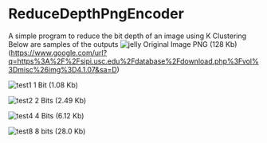 # ReduceDepthPngEncoder
A simple program to reduce the bit depth of an image using K Clustering
Below are samples of the outputs
![jelly](https://user-images.githubusercontent.com/49934826/148159014-ab4bb752-fbc5-4202-880a-aec4f994ba67.png)
Original Image PNG (128 Kb) (https://www.google.com/url?q=https%3A%2F%2Fsipi.usc.edu%2Fdatabase%2Fdownload.php%3Fvol%3Dmisc%26img%3D4.1.07&sa=D)

![test1](https://user-images.githubusercontent.com/49934826/148159049-07c34bac-c8f7-497c-a871-d1ba1efbdc10.png)
1 Bit (1.08 Kb)

![test2](https://user-images.githubusercontent.com/49934826/148159059-50c41cc2-3c68-4bb9-9b2b-6c363fe6944e.png)
2 Bits (2.49 Kb)

![test4](https://user-images.githubusercontent.com/49934826/148159073-d2ec7ed0-368b-431d-8634-da8dfe918293.png)
4 Bits (6.12 Kb)

![test8](https://user-images.githubusercontent.com/49934826/148159114-9e71b150-dea7-4f17-97fc-e6ba2357a428.png)
8 bits (28.0 Kb)
